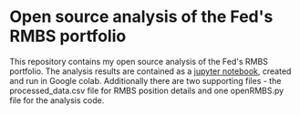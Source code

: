 # Open source analysis of the Fed's RMBS portfolio
This repository contains my open source analysis of the Fed's RMBS portfolio. The analysis results are contained as a [jupyter notebook]([https://link-url-here.or](https://github.com/pwilczewski/open_source_rmbs/blob/main/Open_source_analysis_of_the_Fed's_RMBS_portfolio.ipynb)g), created and run in Google colab. Additionally there are two supporting files - the processed_data.csv file for RMBS position details and one openRMBS.py file for the analysis code.
